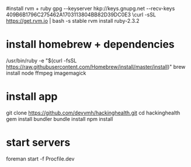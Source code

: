 #install rvm + ruby
gpg --keyserver hkp://keys.gnupg.net --recv-keys 409B6B1796C275462A1703113804BB82D39DC0E3
\curl -sSL https://get.rvm.io | bash -s stable
rvm install ruby-2.3.2

# install homebrew + dependencies
/usr/bin/ruby -e "$(curl -fsSL https://raw.githubusercontent.com/Homebrew/install/master/install)"
brew install node ffmpeg imagemagick

# install app
git clone https://github.com/devvmh/hackinghealth.git
cd hackinghealth
gem install bundler
bundle install
npm install

# start servers
foreman start -f Procfile.dev
